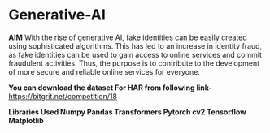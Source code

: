# Generative-AI
**AIM**
With the rise of generative AI, fake identities can be easily created using sophisticated algorithms. This has led to an increase in identity fraud, as fake identities can be used to gain access to online services and commit fraudulent activities. Thus, the purpose is to contribute to the development of more secure and reliable online services for everyone.

**You can download the dataset For HAR from following link-**
https://bitgrit.net/competition/18

**Libraries Used
Numpy
Pandas
Transformers
Pytorch
cv2
Tensorflow
Matplotlib**
